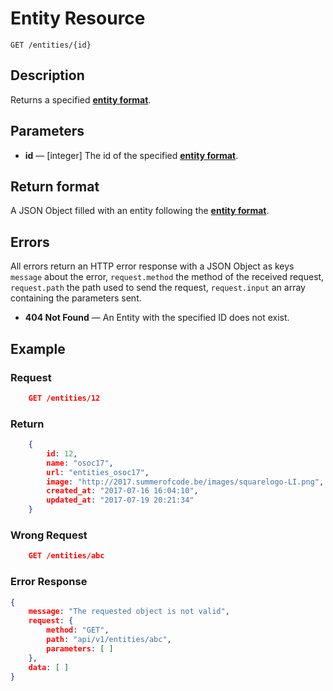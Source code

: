 # Entity Resource

    GET /entities/{id}

## Description

Returns a specified **[entity format][]**.

## Parameters

- **id** — [integer] The id of the specified **[entity format][]**.

## Return format

A JSON Object filled with an entity following the **[entity format][]**.

## Errors

All errors return an HTTP error response with a JSON Object as keys ``message`` about the error, ``request.method`` the method of the received request, ``request.path`` the path used to send the request, ``request.input`` an array containing the parameters sent.

- **404 Not Found** — An Entity with the specified ID does not exist.

## Example

### **Request**

``` json
    GET /entities/12
```

### **Return**

``` json
    {
        id: 12,
        name: "osoc17",
        url: "entities_osoc17",
        image: "http://2017.summerofcode.be/images/squarelogo-LI.png",
        created_at: "2017-07-16 16:04:10",
        updated_at: "2017-07-19 20:21:34"
    }

```

### **Wrong Request**

``` json
    GET /entities/abc
```

### **Error Response**

``` json
{
    message: "The requested object is not valid",
    request: {
        method: "GET",
        path: "api/v1/entities/abc",
        parameters: [ ]
    },
    data: [ ]
}
```


[entity format]: ../../formats.md#short-format-entity
